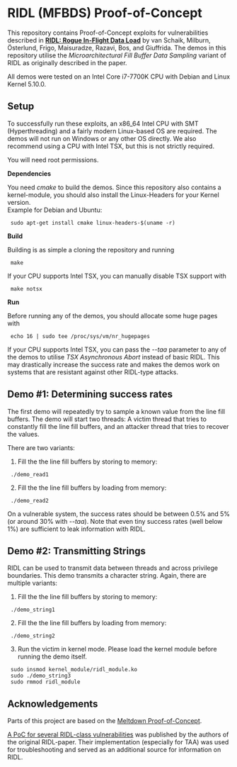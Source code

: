 # RIDL (MFBDS) Proof-of-Concept

This repository contains Proof-of-Concept exploits for vulnerabilities described in [**RIDL: Rogue In-Flight Data Load**](https://mdsattacks.com/files/ridl.pdf) by van Schaik, Milburn, Österlund, Frigo, Maisuradze, Razavi, Bos, and Giuffrida.
The demos in this repository utilise the _Microarchitectural Fill Buffer Data Sampling_ variant of RIDL as originally described in the paper.

All demos were tested on an Intel Core i7-7700K CPU with Debian and Linux Kernel 5.10.0.

## Setup

To successfully run these exploits, an x86_64 Intel CPU with SMT (Hyperthreading) and a fairly modern Linux-based OS are required.
The demos will not run on Windows or any other OS directly. We also recommend using a CPU with Intel TSX, but this is not strictly required.  

You will need root permissions.

**Dependencies**

You need _cmake_ to build the demos. Since this repository also contains a kernel-module, you should also install the Linux-Headers for your Kernel version.  
Example for Debian and Ubuntu:
<!-- prettier-ignore -->
```shell
 sudo apt-get install cmake linux-headers-$(uname -r) 
 ```
**Build**

Building is as simple a cloning the repository and running
```shell
 make
 ```
If your CPU supports Intel TSX, you can manually disable TSX support with
```shell
 make notsx
 ```

**Run**

Before running any of the demos, you should allocate some huge pages with
```shell
 echo 16 | sudo tee /proc/sys/vm/nr_hugepages
 ```

If your CPU supports Intel TSX, you can pass the _--taa_ parameter to any of the demos to
utilise _TSX Asynchronous Abort_ instead of basic RIDL. This may drastically increase the success rate and
makes the demos work on systems that are resistant against other RIDL-type attacks.


## Demo #1: Determining success rates

The first demo will repeatedly try to sample a known value from the line fill buffers. 
The demo will start two threads: A victim thread that tries to constantly fill the line fill buffers,
and an attacker thread that tries to recover the values.

There are two variants:

1) Fill the the line fill buffers by storing to memory:

```shell
 ./demo_read1
 ```
2) Fill the the line fill buffers by loading from memory:
```shell
 ./demo_read2
 ```

On a vulnerable system, the success rates should be between 0.5% and 5% (or around 30% with _--taa_).
Note that even tiny success rates (well below 1%) are sufficient to leak information with RIDL.

## Demo #2: Transmitting Strings

RIDL can be used to transmit data between threads and across privilege boundaries.
This demo transmits a character string. Again, there are multiple variants:

1) Fill the the line fill buffers by storing to memory:

```shell
 ./demo_string1
 ```
2) Fill the the line fill buffers by loading from memory:
```shell
 ./demo_string2
 ```
3) Run the victim in kernel mode.
 Please load the kernel module before running the demo itself.
```shell
 sudo insmod kernel_module/ridl_module.ko
 sudo ./demo_string3
 sudo rmmod ridl_module
 ``` 
 
    

## Acknowledgements

Parts of this project are based on the [Meltdown Proof-of-Concept](https://github.com/IAIK/meltdown).  

[A PoC for several RIDL-class vulnerabilities](https://github.com/vusec/ridl) was published by the authors of the 
original RIDL-paper. Their implementation (especially for TAA) was used for troubleshooting and served as an additional source
for information on RIDL.
